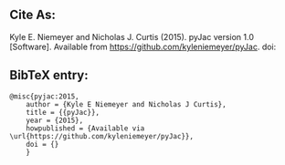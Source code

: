 Cite As:
--------

Kyle E. Niemeyer and Nicholas J. Curtis (2015). pyJac version 1.0 [Software].
Available from https://github.com/kyleniemeyer/pyJac. doi:

BibTeX entry:
-------------

    @misc{pyjac:2015,
        author = {Kyle E Niemeyer and Nicholas J Curtis},
        title = {{pyJac}},
        year = {2015},
        howpublished = {Available via \url{https://github.com/kyleniemeyer/pyJac}},
        doi = {}
        }
